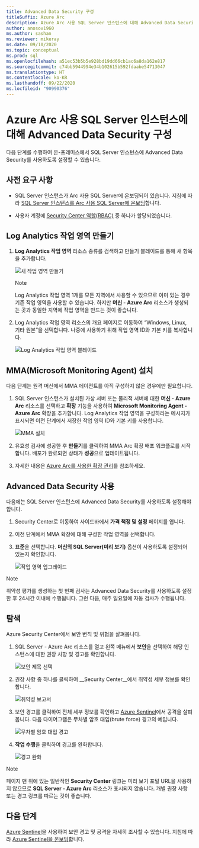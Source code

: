 ```yaml
---
title: Advanced Data Security 구성
titleSuffix: Azure Arc
description: Azure Arc 사용 SQL Server 인스턴스에 대해 Advanced Data Security 구성
author: anosov1960
ms.author: sashan
ms.reviewer: mikeray
ms.date: 09/10/2020
ms.topic: conceptual
ms.prod: sql
ms.openlocfilehash: a51ec53b5b5e928bd19dd66cb1ac6a8da162e817
ms.sourcegitcommit: c74bb5944994e34b102615b592fdaabe54713047
ms.translationtype: HT
ms.contentlocale: ko-KR
ms.lasthandoff: 09/22/2020
ms.locfileid: "90990376"
---
```

# <a name="configure-advanced-data-security-for-azure-arc-enabled-sql-server-instance"></a>Azure Arc 사용 SQL Server 인스턴스에 대해 Advanced Data Security 구성

다음 단계를 수행하여 온-프레미스에서 SQL Server 인스턴스에 Advanced Data Security를 사용하도록 설정할 수 있습니다.

## <a name="prerequisites"></a>사전 요구 사항

* SQL Server 인스턴스가 Arc 사용 SQL Server에 온보딩되어 있습니다. 지침에 따라 [SQL Server 인스턴스를 Arc 사용 SQL Server에 온보딩](connect.md)합니다.

* 사용자 계정에 [Security Center 역할(RBAC)](/azure/security-center/security-center-permissions) 중 하나가 할당되었습니다.

## <a name="create-a-log-analytics-workspace"></a>Log Analytics 작업 영역 만들기

1. __Log Analytics 작업 영역__ 리소스 종류를 검색하고 만들기 블레이드를 통해 새 항목을 추가합니다.

   ![새 작업 영역 만들기](media/configure-advanced-data-security/create-new-log-analytics-workspace.png)

   > [!NOTE]
   > Log Analytics 작업 영역 1개를 모든 지역에서 사용할 수 있으므로 이미 있는 경우 기존 작업 영역을 사용할 수 있습니다. 하지만 __머신 - Azure Arc__ 리소스가 생성되는 곳과 동일한 지역에 작업 영역을 만드는 것이 좋습니다.

1. Log Analytics 작업 영역 리소스의 개요 페이지로 이동하여 “Windows, Linux, 기타 원본”을 선택합니다. 나중에 사용하기 위해 작업 영역 ID와 기본 키를 복사합니다.

   ![Log Analytics 작업 영역 블레이드](media/configure-advanced-data-security/log-analytics-workspace-blade.png)

## <a name="install-microsoft-monitoring-agent-mma"></a>MMA(Microsoft Monitoring Agent) 설치

다음 단계는 원격 머신에서 MMA 에이전트를 아직 구성하지 않은 경우에만 필요합니다.

1. SQL Server 인스턴스가 설치된 가상 서버 또는 물리적 서버에 대한 __머신 - Azure Arc__ 리소스를 선택하고 **확장** 기능을 사용하여 __Microsoft Monitoring Agent - Azure Arc__ 확장을 추가합니다. Log Analytics 작업 영역을 구성하라는 메시지가 표시되면 이전 단계에서 저장한 작업 영역 ID와 기본 키를 사용합니다.

   ![MMA 설치](media/configure-advanced-data-security/install-mma-extension.png)

1. 유효성 검사에 성공한 후 **만들기**를 클릭하여 MMA Arc 확장 배포 워크플로를 시작합니다. 배포가 완료되면 상태가 **성공**으로 업데이트됩니다.

1. 자세한 내용은 [Azure Arc를 사용한 확장 관리](/azure/azure-arc/servers/manage-vm-extensions)를 참조하세요.

## <a name="enable-advanced-data-security"></a>Advanced Data Security 사용

다음에는 SQL Server 인스턴스에 Advanced Data Security를 사용하도록 설정해야 합니다.

1. Security Center로 이동하여 사이드바에서 **가격 책정 및 설정** 페이지를 엽니다.

1. 이전 단계에서 MMA 확장에 대해 구성한 작업 영역을 선택합니다.

1. **표준**을 선택합니다. **머신의 SQL Server(미리 보기)** 옵션이 사용하도록 설정되어 있는지 확인합니다.

   ![작업 영역 업그레이드](media/configure-advanced-data-security/upgrade-log-analytics-workspace.png)

 > [!NOTE]
   > 취약성 평가를 생성하는 첫 번째 검사는 Advanced Data Security를 사용하도록 설정한 후 24시간 이내에 수행됩니다. 그런 다음, 매주 일요일에 자동 검사가 수행됩니다.

## <a name="explore"></a>탐색

Azure Security Center에서 보안 변칙 및 위협을 살펴봅니다.

1. SQL Server - Azure Arc 리소스를 열고 왼쪽 메뉴에서 **보안**을 선택하여 해당 인스턴스에 대한 권장 사항 및 경고를 확인합니다.

   ![보안 제목 선택](media/configure-advanced-data-security/security-heading-sql-server-arc.png)

1. 권장 사항 중 하나를 클릭하여 __Security Center__에서 취약성 세부 정보를 확인합니다.

   ![취약성 보고서](media/configure-advanced-data-security/vulnerabilities-report.png)

1. 보안 경고를 클릭하여 전체 세부 정보를 확인하고 [Azure Sentinel](https://docs.microsoft.com/azure/sentinel/overview)에서 공격을 살펴봅니다. 다음 다이어그램은 무차별 암호 대입(brute force) 경고의 예입니다.

   ![무차별 암호 대입 경고](media/configure-advanced-data-security/brute-force-alert.png)

1. **작업 수행**을 클릭하여 경고를 완화합니다.

   ![경고 완화](media/configure-advanced-data-security/brute-force-alert-mitigation.png)

> [!NOTE]
> 페이지 맨 위에 있는 일반적인 __Security Center__ 링크는 미리 보기 포털 URL을 사용하지 않으므로 __SQL Server - Azure Arc__ 리소스가 표시되지 않습니다. 개별 권장 사항 또는 경고 링크를 따르는 것이 좋습니다.

## <a name="next-steps"></a>다음 단계

[Azure Sentinel](/azure/sentinel/overview)을 사용하여 보안 경고 및 공격을 자세히 조사할 수 있습니다. 지침에 따라 [Azure Sentinel을 온보딩](/azure/sentinel/connect-data-sources)합니다.
